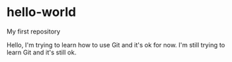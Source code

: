 # hello-world
My first repository

Hello, I'm trying to learn how to use Git and it's ok for now.
I'm still trying to learn Git and it's still ok.
